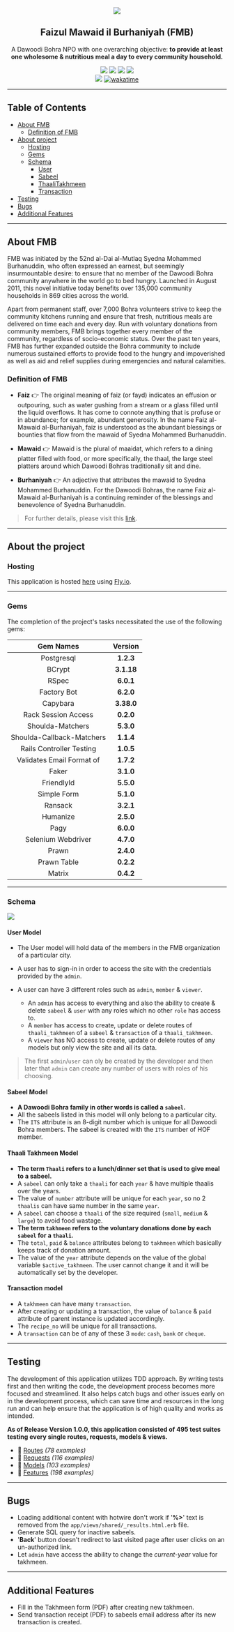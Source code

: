 <div align="center">
  <img src="public/images/project_logo.jpeg" />
  <h2>Faizul Mawaid il Burhaniyah (FMB)</h2>
  <p>A Dawoodi Bohra NPO with one overarching objective: <strong>to provide at least one wholesome & nutritious meal a day to every community household.</strong></p>
</div>

<div align="center">

  <!-- RUBY -->
  <img src="https://img.shields.io/badge/Ruby_3.1.2-CC342D?style=for-the-badge&logo=ruby&logoColor=white">

  <!-- RAILS -->
  <img src="https://img.shields.io/badge/Rails_7.0.4-CC0000?style=for-the-badge&logo=ruby-on-rails&logoColor=white">

  <!-- POSTGRESQL -->
  <img src="https://img.shields.io/badge/PostgreSQL-316192?style=for-the-badge&logo=postgresql&logoColor=white">

  <!-- Bootstrap -->
  <img src="https://img.shields.io/badge/bootstrap_5.3-%23563D7C.svg?style=for-the-badge&logo=bootstrap&logoColor=white"/>

</div>

<div align="center">
  <!-- REPO VIEWS -->
  <img src="https://visitor-badge.glitch.me/badge?page_id=juzershakir.fmb&left_color=black&right_color=green&style=for-the-badge&logo=Github"/>
  <!-- WAKATIME -->
  <a href="https://wakatime.com/badge/user/ccef187f-4308-4666-920d-d0a9a07d713a/project/509003f7-2b71-4958-be09-1a0d27b03a0c"><img src="https://wakatime.com/badge/user/ccef187f-4308-4666-920d-d0a9a07d713a/project/a1029089-1300-49f5-966c-3cb6d86f2955.svg" alt="wakatime"></a>
</div>

---

## Table of Contents

-   [About FMB](#about-fmb)
    -   [Definition of FMB](#definition-of-fmb)
-   [About project](#about-the-project)
    -   [Hosting](#hosting)
    -   [Gems](#gems)
    -   [Schema](#schema)
        -   [User](#user-model)
        -   [Sabeel](#Sabeel-model)
        -   [ThaaliTakhmeen](#thaali-takhmeen-model)
        -   [Transaction](#transaction-model)
-   [Testing](#testing)
-   [Bugs](#bugs)
-   [Additional Features](#additional-features)

---

## About FMB

FMB was initiated by the 52nd al-Dai al-Mutlaq Syedna Mohammed Burhanuddin, who often expressed an earnest, but seemingly insurmountable desire: to ensure that no member of the Dawoodi Bohra community anywhere in the world go to bed hungry. Launched in August 2011, this novel initiative today benefits over 135,000 community households in 869 cities across the world.

Apart from permanent staff, over 7,000 Bohra volunteers strive to keep the community kitchens running and ensure that fresh, nutritious meals are delivered on time each and every day. Run with voluntary donations from community members, FMB brings together every member of the community, regardless of socio-economic status. Over the past ten years, FMB has further expanded outside the Bohra community to include numerous sustained efforts to provide food to the hungry and impoverished as well as aid and relief supplies during emergencies and natural calamities.

### Definition of FMB

-   **Faiz** 👉 The original meaning of faiz (or fayd) indicates an effusion or outpouring, such as water gushing from a stream or a glass filled until the liquid overflows. It has come to connote anything that is profuse or in abundance; for example, abundant generosity. In the name Faiz al-Mawaid al-Burhaniyah, faiz is understood as the abundant blessings or bounties that flow from the mawaid of Syedna Mohammed Burhanuddin.

-   **Mawaid** 👉 Mawaid is the plural of maaidat, which refers to a dining platter filled with food, or more specifically, the thaal, the large steel platters around which Dawoodi Bohras traditionally sit and dine.

-   **Burhaniyah** 👉 An adjective that attributes the mawaid to Syedna Mohammed Burhanuddin. For the Dawoodi Bohras, the name Faiz al-Mawaid al-Burhaniyah is a continuing reminder of the blessings and benevolence of Syedna Burhanuddin.

> For further details, please visit this [link](https://www.thedawoodibohras.com/about-the-bohras/faiz-al-mawaid-al-burhaniyah/).

---

## About the project

### Hosting

This application is hosted [here](https://fmb.fly.dev) using [Fly.io](https://fly.io/).

---

### Gems

The completion of the project's tasks necessitated the use of the following gems:

|       **Gem Names**       | **Version** |
| :-----------------------: | :---------: |
|        Postgresql         |  **1.2.3**  |
|          BCrypt           | **3.1.18**  |
|           RSpec           |  **6.0.1**  |
|        Factory Bot        |  **6.2.0**  |
|         Capybara          | **3.38.0**  |
|    Rack Session Access    |  **0.2.0**  |
|     Shoulda-Matchers      |  **5.3.0**  |
| Shoulda-Callback-Matchers |  **1.1.4**  |
| Rails Controller Testing  |  **1.0.5**  |
| Validates Email Format of |  **1.7.2**  |
|           Faker           |  **3.1.0**  |
|        FriendlyId         |  **5.5.0**  |
|        Simple Form        |  **5.1.0**  |
|          Ransack          |  **3.2.1**  |
|         Humanize          |  **2.5.0**  |
|           Pagy            |  **6.0.0**  |
|    Selenium Webdriver     |  **4.7.0**  |
|           Prawn           |  **2.4.0**  |
|        Prawn Table        |  **0.2.2**  |
|          Matrix           |  **0.4.2**  |

---

### Schema

<img src="public/images/schema.png" />

#### User Model

-   The User model will hold data of the members in the FMB organization of a particular city.

-   A user has to sign-in in order to access the site with the credentials provided by the `admin`.

-   A user can have 3 different roles such as `admin`, `member` & `viewer`.
    -   An `admin` has access to everything and also the ability to create & delete `sabeel` & `user` with any roles which no other `role` has access to.
    -   A `member` has access to create, update or delete routes of `thaali_takhmeen` of a `sabeel` & `transaction` of a `thaali_takhmeen`.
    -   A `viewer` has NO access to create, update or delete routes of any models but only view the site and all its data.

> The first `admin`/`user` can oly be created by the developer and then later that `admin` can create any number of users with roles of his choosing.

#### Sabeel Model

-   **A Dawoodi Bohra family in other words is called a `sabeel`.**
-   All the sabeels listed in this model will only belong to a particular city.
-   The `ITS` attribute is an 8-digit number which is unique for all Dawoodi Bohra members. The sabeel is created with the `ITS` number of HOF member.

#### Thaali Takhmeen Model

-   **The term `Thaali` refers to a lunch/dinner set that is used to give meal to a sabeel.**
-   A `sabeel` can only take a `thaali` for each `year` & have multiple thaalis over the years.
-   The value of `number` attribute will be unique for each `year`, so no 2 `thaalis` can have same number in the same `year`.
-   A `sabeel` can choose a `thaali` of the size required (`small`, `medium` & `large`) to avoid food wastage.
-   **The term `takhmeen` refers to the voluntary donations done by each `sabeel` for a `thaali`.**
-   The `total`, `paid` & `balance` attributes belong to `takhmeen` which basically keeps track of donation amount.
-   The value of the `year` attribute depends on the value of the global variable `$active_takhmeen`. The user cannot change it and it will be automatically set by the developer.

#### Transaction model

-   A `takhmeen` can have many `transaction`.
-   After creating or updating a transaction, the value of `balance` & `paid` attribute of parent instance is updated accordingly.
-   The `recipe_no` will be unique for all transactions.
-   A `transaction` can be of any of these 3 `mode`: `cash`, `bank` or `cheque`.

---

## Testing

The development of this application utilizes TDD approach. By writing tests first and then writing the code, the development process becomes more focused and streamlined. It also helps catch bugs and other issues early on in the development process, which can save time and resources in the long run and can help ensure that the application is of high quality and works as intended.

**As of Release Version 1.0.0, this application consisted of 495 test suites testing every single routes, requests, models & views.**

-   🎥 [Routes](https://youtu.be/9wv6zdohgsA) _(78 examples)_
-   🎥 [Requests](https://youtu.be/e86BCc_Lcvo) _(116 examples)_
-   🎥 [Models](https://youtu.be/Dks5DcOswNE) _(103 examples)_
-   🎥 [Features](https://youtu.be/ZZ51DW0-SEs) _(198 examples)_

---

## Bugs

-   Loading additional content with hotwire don't work if '**%>**' text is removed from the `app/views/shared/_results.html.erb` file.
-   Generate SQL query for inactive sabeels.
-   '**Back**' button doesn't redirect to last visited page after user clicks on an un-authorized link.
-   Let `admin` have access the ability to change the _current-year_ value for takhmeen.

---

## Additional Features

-   Fill in the Takhmeen form (PDF) after creating new takhmeen.
-   Send transaction receipt (PDF) to sabeels email address after its new transaction is created.
